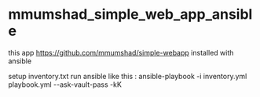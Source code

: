 # mmumshad_simple_web_app_ansible
this app https://github.com/mmumshad/simple-webapp installed with ansible

setup inventory.txt
run ansible like this : ansible-playbook -i inventory.yml playbook.yml  --ask-vault-pass -kK
